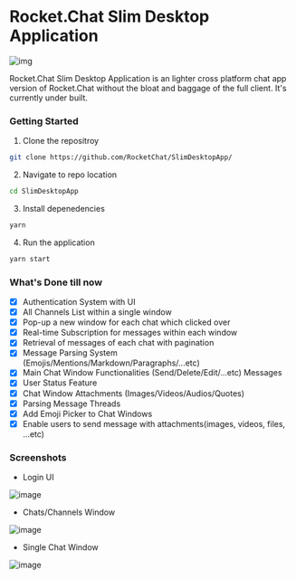 # Rocket.Chat Slim Desktop Application
![img](https://raw.githubusercontent.com/RocketChat/Rocket.Chat.Artwork/master/Logos/2020/png/logo-horizontal-red.png)

Rocket.Chat Slim Desktop Application is an lighter cross platform chat app version of Rocket.Chat without the bloat and baggage of the full client. It's currently under built.

### Getting Started

1. Clone the repositroy
```sh
git clone https://github.com/RocketChat/SlimDesktopApp/
```

2. Navigate to repo location
```sh
cd SlimDesktopApp
```

3. Install depenedencies
```sh
yarn
```
4. Run the application
```sh
yarn start
```

### What's Done till now
- [x] Authentication System with UI
- [x] All Channels List within a single window
- [x] Pop-up a new window for each chat which clicked over
- [x] Real-time Subscription for messages within each window
- [x] Retrieval of messages of each chat with pagination
- [x] Message Parsing System (Emojis/Mentions/Markdown/Paragraphs/...etc)
- [x] Main Chat Window Functionalities (Send/Delete/Edit/...etc) Messages
- [x] User Status Feature
- [x] Chat Window Attachments (Images/Videos/Audios/Quotes)
- [x] Parsing Message Threads
- [x] Add Emoji Picker to Chat Windows
- [x] Enable users to send message with attachments(images, videos, files, ...etc)

### Screenshots

- Login UI

![image](https://user-images.githubusercontent.com/34144004/183989453-0ba19252-82fd-4a66-b3ed-026125dd2094.png)

- Chats/Channels Window

![image](https://user-images.githubusercontent.com/34144004/178370148-5cc8bf5b-6119-4366-86a8-a3efffcef21d.png)

- Single Chat Window

![image](https://user-images.githubusercontent.com/34144004/178370391-26c815b2-3dec-4d8e-a50d-7ad565104452.png)
